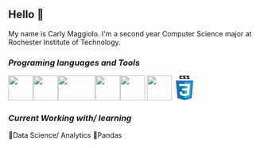 ##  Hello :wave:

My name is Carly Maggiolo. I'm a second year Computer Science major at Rochester Institute of Technology.
###  *Programing languages and Tools*
<img src="https://icon-library.com/images/java-icon-images/java-icon-images-6.jpg" width=50 height=50><img src="https://cdn3.iconfinder.com/data/icons/logos-and-brands-adobe/512/267_Python-512.png" width=50 height=50><img src="https://p.kindpng.com/picc/s/574-5747046_python-pandas-logo-transparent-hd-png-download.png" width=75 height=50><img src="https://cdn.iconscout.com/icon/free/png-512/c-programming-569564.png" width=50 height=50><img src="https://image.flaticon.com/icons/png/512/919/919827.png" width=50 height=50> <img src="https://cdn.iconscout.com/icon/free/png-256/javascript-2038874-1720087.png" width=50 height=50><img src="https://raw.githubusercontent.com/github/explore/6c6508f34230f0ac0d49e847a326429eefbfc030/topics/css/css.png" width=50 height=50>
   
### *Current Working with/ learning*

:high_brightness:Data Science/ Analytics
:high_brightness:Pandas

